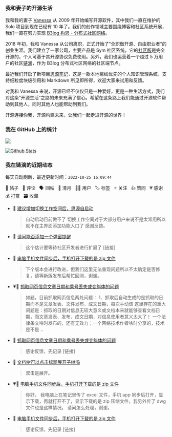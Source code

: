 ### 我和妻子的开源生活

我和我的妻子 [Vanessa](https://github.com/Vanessa219) 从 2009 年开始编写开源软件，其中我们一直在维护的 Solo 项目到现在已经有 10 年了。我们的创作领域主要围绕博客和社区系统开展，我们一直在努力实现 [B3log 构思 - 分布式社区网络](https://ld246.com/article/1546941897596)。

2018 年初，我和 Vanessa 从公司离职，正式开始了“全职做开源、自由职业者”的创业生涯。我们建立了一家公司，主要产品是 Sym 社区系统，它的[社区版](https://github.com/88250/symphony)是完全开源的，个人可基于其开源协议免费使用。另外，我们也运营着一个超过 5 万用户的社区[链滴](https://ld246.com)，作为 B3log 分布式社区网络的社区端节点。

最近我们开启了新项目[思源笔记](https://github.com/siyuan-note/siyuan)，这是一款本地离线优先的个人知识管理系统，支持细粒度块级引用和 Markdown 所见即所得，欢迎大家来试用和反馈。

对我和 Vanessa 来说，开源已经不仅仅只是一种爱好，更是一种生活方式，我们对这条“开源生活”之路的未来充满了信心。希望在这条路上我们能通过开源软件帮助到其他人，同时其他人也能帮助到我们。

开源连接你我，开源构建未来，让我们一起走进开源的世界！

### 我在 GitHub 上的统计

<a title="Hits" target="_blank" href="https://github.com/88250/88250"><img src="https://hits.b3log.org/88250/88250.svg"></a>

[![Github Stats](https://github-readme-stats.vercel.app/api?username=88250&theme=tokyonight&show_icons=true)](https://github.com/88250)

<!--events start -->

### 我在链滴的近期动态

每天自动刷新，最近更新时间：`2022-10-25 16:09:44`

📝 帖子 &nbsp; 💬 评论 &nbsp; 🗣 回帖 &nbsp; 🌙 清月 &nbsp; 👨‍💻 用户 &nbsp; 🏷️ 标签 &nbsp; ⭐️ 关注 &nbsp; 👍 赞同 &nbsp; 💗 感谢 &nbsp; 💰 打赏 &nbsp; 🗃 收藏

* 💬 [建议增加切换工作空间后，思源自启动](https://ld246.com/article/1666679213481/comment/1666680413628#comments)

  > 自动启动目前做不了 切换工作空间对于大部分用户来说不是太常用所以就不在主界面添加功能入口了 感谢反馈。
* 💬 [请问能否添加一个弹窗提醒](https://ld246.com/article/1666676931475/comment/1666677903601#comments)

  > 这个估计要等待社区开发者进行扩展了 [链接]
* 💬 [电脑手机文件同步后，手机打开下载的是 zip 文件](https://ld246.com/article/1666668458274/comment/1666671646494#comments)

  > 下个版本会进行改进，但我们这里无法重现问题所以不太确定是否修复，请等新版发布后帮忙回测，谢谢。
* 💗📝 [抓取网页信息文章日期和乘号丢失或变斜体的问题](https://ld246.com/article/1666660380472)

  > 如题，目前抓取网页信息两处问题： 1、抓取后自动生成的是抓取的日期而不是文章发表、文件发布、成文日期，每次手动该 这里存在的重大问题是：抓取的日期对信息无较大意义或文档本来就能够查看文档日期，而文章发表、发布、成文日期，对信息使用者意义太大了！ 一个法律条文啥时发布的，还有无效力；一个网络技术作者啥时分享的，技术是不是 ..
* 💬 [抓取网页信息文章日期和乘号丢失或变斜体的问题](https://ld246.com/article/1666660380472/comment/1666670360198#comments)

  > 感谢反馈，先记录 [链接]
* 💬 [文档树可以点击标题展开子树吗](https://ld246.com/article/1666667783831/comment/1666670266705#comments)

  > 双击是展开。
* 💗📝 [电脑手机文件同步后，手机打开下载的是 zip 文件](https://ld246.com/article/1666668458274)

  > 你好， 我电脑上在笔记里传了 excel 文件，手机 app 同步后打开，显示下载，再就打开不了，显示下载的是 zip 压缩文件，我另外传了 dwg 文件也是这样情况。 请问怎么处理，谢谢。
* 💬 [电脑手机文件同步后，手机打开下载的是 zip 文件](https://ld246.com/article/1666668458274/comment/1666670236953#comments)

  > 感谢反馈，先记录 [链接]


<!--events end -->
